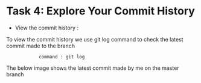 # Task 4: Explore Your Commit History

- View the commit history :

To view the commit history we use git log command to check the latest commit made to the branch 

                command : git log 

The below  image shows the latest commit made by me on the master branch 

